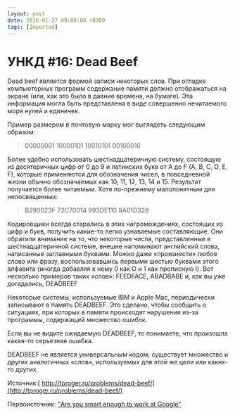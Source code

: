 ```yaml
---
layout: post
date: 2016-01-27 00:00:00 +0300
tags: [Imported]
---
```

# УНКД #16: Dead Beef

Dead beef является формой записи некоторых слов. При отладке компьютерных программ содержание памяти должно отображаться на экране (или, как это было в давние времена, на бумаге). Эта информация могла быть представлена в виде совершенно нечитаемого моря нулей и единичек.

Пример размером в почтовую марку мог выглядеть следующим образом:

> 00000001 10000101 10010101 00100010

Более удобно использовать шестнадцатеричную систему, состоящую из десятеричных цифр от 0 до 9 и латинских букв от A до F (A, B, C, D, E, F), которые применяются для обозначения чисел, в повседневной жизни обычно обозначаемых как 10, 11, 12, 13, 14 и 15\. Результат получается более читаемым. Хотя по-прежнему малопонятным для непосвященных:

> B290023F 72C70014 993DE110 8A01D329

Кодировщики всегда старались в этих нагромождениях, состоящих из цифр и букв, получить какие-то легко узнаваемые составляющие. Они обратили внимание на то, что некоторые числа, представленные в шестнадцатеричной системе, внешне напоминают английский слова, написанные заглавными буквами. Можно даже «произнести» любое слово или фразу, воспользовавшись первыми шестью буквами этого алфавита (иногда добавляя к нему 0 как О и 1 как прописную I). Вот несколько примеров таких «слов»: FEEDFACE, ABADBABE и, как вы уже догадались, DEADBEEF

Некоторые системы, используемые IBM и Apple Mac, периодически записывают в память DEADBEEF. Это сделано, чтобы сообщить о ситуациях, при которых в памяти происходят нарушения из-за программы, содержащей множество ошибок.

Если вы не видите ожидаемую DEADBEEF, то понимаете, что произошла какая-то серьезная ошибка.

DEADBEEF не является универсальным кодом; существует множество и других аналогичных «слов», используемых для этой же цели или каких-то других.

Источник:[ http://tproger.ru/problems/dead-beef/](http://tproger.ru/problems/dead-beef/)

Первоисточник: ["Are you smart enough to work at Google"](https://en.wikipedia.org/wiki/Are_You_Smart_Enough_to_Work_at_Google%3F)
